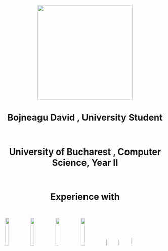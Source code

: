 
      
 <p align="center">
  <img width="300" height="300" src ="https://i.stack.imgur.com/1dpmw.gif">
</p>
 <h1 align ="center">    Bojneagu David , University  Student </h1>
 <br>
 <h1 align ="center"> University of Bucharest , Computer Science, Year II </h1>
 <br>
 <h1 align ="center">Experience with </h1>
 <br>

<p>


  
  <code><img width="15%" src="https://www.vectorlogo.zone/logos/python/python-ar21.svg"></code>
  <code><img width="15%" src="https://www.vectorlogo.zone/logos/oracle/oracle-ar21.svg"></code>
  <code><img width="15%" src="https://www.vectorlogo.zone/logos/dotnet/dotnet-ar21.svg"></code>
  <code><img width="15%" src="https://www.vectorlogo.zone/logos/getbootstrap/getbootstrap-ar21.svg"></code>
  <code><img width="7%" src="https://upload.wikimedia.org/wikipedia/commons/1/18/ISO_C%2B%2B_Logo.svg"></code>
  <code><img width="7%" src="https://upload.wikimedia.org/wikipedia/commons/1/18/C_Programming_Language.svg"></code>
  <code><img width="8%" src="https://upload.wikimedia.org/wikipedia/commons/0/0d/C_Sharp_wordmark.svg"></code>  
  
  
</p>




